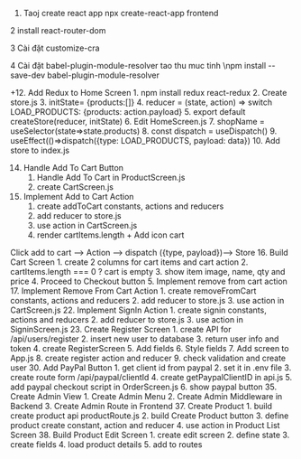 1. Taoj create react app
   npx create-react-app frontend

2 install react-router-dom

3 Cài đặt customize-cra

4 Cài đặt babel-plugin-module-resolver
tao thu muc tinh
\npm install --save-dev babel-plugin-module-resolver

+12. Add Redux to Home Screen 1. npm install redux react-redux 2. Create store.js 3. initState= {products:[]} 4. reducer = (state, action) => switch LOAD_PRODUCTS: {products: action.payload} 5. export default createStore(reducer, initState) 6. Edit HomeScreen.js 7. shopName = useSelector(state=>state.products) 8. const dispatch = useDispatch() 9. useEffect(()=>dispatch({type: LOAD_PRODUCTS, payload: data}) 10. Add store to index.js

14. Handle Add To Cart Button
    1. Handle Add To Cart in ProductScreen.js
    2. create CartScreen.js
15. Implement Add to Cart Action
    1. create addToCart constants, actions and reducers
    2. add reducer to store.js
    3. use action in CartScreen.js
    4. render cartItems.length + Add icon cart

Click add to cart --> Action --> dispatch ({type, payload})--> Store 16. Build Cart Screen 1. create 2 columns for cart items and cart action 2. cartItems.length === 0 ? cart is empty 3. show item image, name, qty and price 4. Proceed to Checkout button 5. Implement remove from cart action 17. Implement Remove From Cart Action 1. create removeFromCart constants, actions and reducers 2. add reducer to store.js 3. use action in CartScreen.js
22. Implement SignIn Action
    1. create signin constants, actions and reducers
    2. add reducer to store.js
    3. use action in SigninScreen.js
23. Create Register Screen
    1. create API for /api/users/register
    2. insert new user to database
    3. return user info and token
    4. create RegisterScreen
    5. Add fields
    6. Style fields
    7. Add screen to App.js
    8. create register action and reducer
    9. check validation and create user
30. Add PayPal Button
    1. get client id from paypal
    2. set it in .env file
    3. create route form /api/paypal/clientId
    4. create getPaypalClientID in api.js
    5. add paypal checkout script in OrderScreen.js
    6. show paypal button
35. Create Admin View
    1. Create Admin Menu
    2. Create Admin Middleware in Backend
    3. Create Admin Route in Frontend
37. Create Product
    1. build create product api
        productRoute.js
    2. build Create Product button
    3. define product create constant, action and reducer
    4. use action in Product List Screen
38. Build Product Edit Screen
    1. create edit screen
    2. define state
    3. create fields
    4. load product details
    5.  add to routes